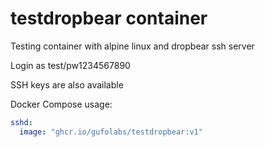 # testdropbear container

Testing container with alpine linux and dropbear ssh server

Login as test/pw1234567890

SSH keys are also available

Docker Compose usage:
``` yaml
sshd:
  image: "ghcr.io/gufolabs/testdropbear:v1"
```
